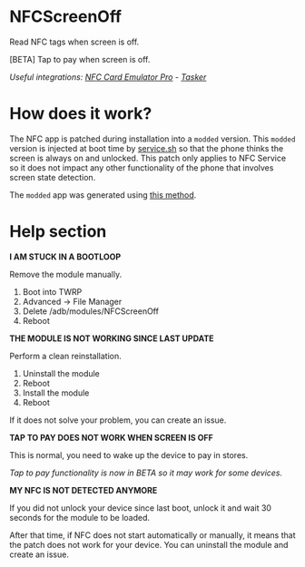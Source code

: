 # NFCScreenOff

Read NFC tags when screen is off.

[BETA] Tap to pay when screen is off.

_Useful integrations: [NFC Card Emulator Pro](https://play.google.com/store/apps/details?id=com.yuanwofei.cardemulator.pro) - [Tasker](https://play.google.com/store/apps/details?id=net.dinglisch.android.taskerm)_

# How does it work?

The NFC app is patched during installation into a `modded` version. This `modded` version is injected at boot time by [service.sh](service.sh) so that the phone thinks the screen is always on and unlocked. This patch only applies to NFC Service so it does not impact any other functionality of the phone that involves screen state detection.

The `modded` app was generated using [this method](https://github.com/lapwat/NfcScreenOffPie).

# Help section

**I AM STUCK IN A BOOTLOOP**

Remove the module manually.

1. Boot into TWRP
1. Advanced -> File Manager
1. Delete /adb/modules/NFCScreenOff
1. Reboot

**THE MODULE IS NOT WORKING SINCE LAST UPDATE**

Perform a clean reinstallation.

1. Uninstall the module
1. Reboot
1. Install the module
1. Reboot

If it does not solve your problem, you can create an issue.

**TAP TO PAY DOES NOT WORK WHEN SCREEN IS OFF**

This is normal, you need to wake up the device to pay in stores.

_Tap to pay functionality is now in BETA so it may work for some devices._

**MY NFC IS NOT DETECTED ANYMORE**

If you did not unlock your device since last boot, unlock it and wait 30 seconds for the module to be loaded.

After that time, if NFC does not start automatically or manually, it means that the patch does not work for your device. You can uninstall the module and create an issue.
